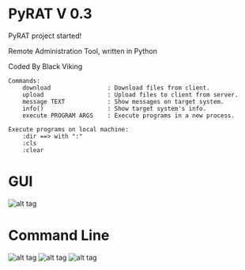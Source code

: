 # PyRAT V 0.3
PyRAT project started!

Remote Administration Tool, written in Python

Coded By Black Viking

	Commands:
	    download                : Download files from client.
	    upload                  : Upload files to client from server.
	    message TEXT            : Show messages on target system.
	    info()                  : Show target system's info.
	    execute PROGRAM ARGS    : Execute programs in a new process.

	Execute programs on local machine:
	    :dir ==> with ":"
	    :cls
	    :clear

# GUI
![alt tag](http://i.hizliresim.com/vXkm74.png)

# Command Line
![alt tag](http://i.hizliresim.com/0lYGPY.png)
![alt tag](http://i.hizliresim.com/An9yoB.png)
![alt tag](http://i.hizliresim.com/5LZGA5.png)
